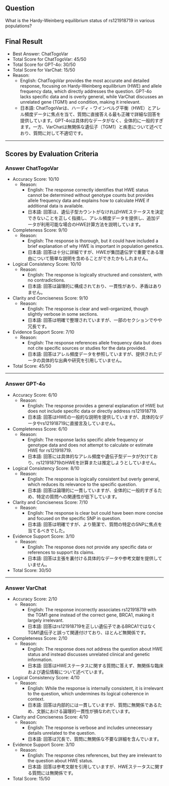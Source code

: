 ## Question

What is the Hardy-Weinberg equilibrium status of rs121918719 in various populations?

## Final Result

- Best Answer: ChatTogoVar
- Total Score for ChatTogoVar: 45/50
- Total Score for GPT-4o: 30/50
- Total Score for VarChat: 15/50
- Reason:
  - English: ChatTogoVar provides the most accurate and detailed response, focusing on Hardy-Weinberg equilibrium (HWE) and allele frequency data, which directly addresses the question. GPT-4o lacks specific data and is overly general, while VarChat discusses an unrelated gene (TGM1) and condition, making it irrelevant.
  - 日本語: ChatTogoVarは、ハーディ・ワインベルグ平衡（HWE）とアレル頻度データに焦点を当て、質問に直接答える最も正確で詳細な回答を提供しています。GPT-4oは具体的なデータがなく、全体的に一般的すぎます。一方、VarChatは無関係な遺伝子（TGM1）と疾患について述べており、質問に対して不適切です。

---

## Scores by Evaluation Criteria

### Answer ChatTogoVar
- Accuracy Score: 10/10
  - Reason: 
    - English: The response correctly identifies that HWE status cannot be determined without genotype counts but provides allele frequency data and explains how to calculate HWE if additional data is available.
    - 日本語: 回答は、遺伝子型カウントがなければHWEステータスを決定できないことを正しく指摘し、アレル頻度データを提供し、追加データが利用可能な場合のHWE計算方法を説明しています。
- Completeness Score: 9/10
  - Reason: 
    - English: The response is thorough, but it could have included a brief explanation of why HWE is important in population genetics.
    - 日本語: 回答は十分に詳細ですが、HWEが集団遺伝学で重要である理由について簡単な説明を含めることができたかもしれません。
- Logical Consistency Score: 10/10
  - Reason: 
    - English: The response is logically structured and consistent, with no contradictions.
    - 日本語: 回答は論理的に構成されており、一貫性があり、矛盾はありません。
- Clarity and Conciseness Score: 9/10
  - Reason: 
    - English: The response is clear and well-organized, though slightly verbose in some sections.
    - 日本語: 回答は明確で整理されていますが、一部のセクションでやや冗長です。
- Evidence Support Score: 7/10
  - Reason: 
    - English: The response references allele frequency data but does not cite specific sources or studies for the data provided.
    - 日本語: 回答はアレル頻度データを参照していますが、提供されたデータの具体的な出典や研究を引用していません。
- Total Score: 45/50

---

### Answer GPT-4o
- Accuracy Score: 6/10
  - Reason: 
    - English: The response provides a general explanation of HWE but does not include specific data or directly address rs121918719.
    - 日本語: 回答はHWEの一般的な説明を提供していますが、具体的なデータやrs121918719に直接言及していません。
- Completeness Score: 6/10
  - Reason: 
    - English: The response lacks specific allele frequency or genotype data and does not attempt to calculate or estimate HWE for rs121918719.
    - 日本語: 回答には具体的なアレル頻度や遺伝子型データが欠けており、rs121918719のHWEを計算または推定しようとしていません。
- Logical Consistency Score: 8/10
  - Reason: 
    - English: The response is logically consistent but overly general, which reduces its relevance to the specific question.
    - 日本語: 回答は論理的に一貫していますが、全体的に一般的すぎるため、特定の質問への関連性が低下しています。
- Clarity and Conciseness Score: 7/10
  - Reason: 
    - English: The response is clear but could have been more concise and focused on the specific SNP in question.
    - 日本語: 回答は明確ですが、より簡潔で、質問の特定のSNPに焦点を当てるべきでした。
- Evidence Support Score: 3/10
  - Reason: 
    - English: The response does not provide any specific data or references to support its claims.
    - 日本語: 回答は主張を裏付ける具体的なデータや参考文献を提供していません。
- Total Score: 30/50

---

### Answer VarChat
- Accuracy Score: 2/10
  - Reason: 
    - English: The response incorrectly associates rs121918719 with the TGM1 gene instead of the correct gene, BRCA1, making it largely irrelevant.
    - 日本語: 回答はrs121918719を正しい遺伝子であるBRCA1ではなくTGM1遺伝子と誤って関連付けており、ほとんど無関係です。
- Completeness Score: 2/10
  - Reason: 
    - English: The response does not address the question about HWE status and instead discusses unrelated clinical and genetic information.
    - 日本語: 回答はHWEステータスに関する質問に答えず、無関係な臨床および遺伝情報について述べています。
- Logical Consistency Score: 4/10
  - Reason: 
    - English: While the response is internally consistent, it is irrelevant to the question, which undermines its logical coherence in context.
    - 日本語: 回答は内部的には一貫していますが、質問に無関係であるため、文脈における論理的一貫性が損なわれています。
- Clarity and Conciseness Score: 4/10
  - Reason: 
    - English: The response is verbose and includes unnecessary details unrelated to the question.
    - 日本語: 回答は冗長で、質問に無関係な不要な詳細を含んでいます。
- Evidence Support Score: 3/10
  - Reason: 
    - English: The response cites references, but they are irrelevant to the question about HWE status.
    - 日本語: 回答は参考文献を引用していますが、HWEステータスに関する質問には無関係です。
- Total Score: 15/50
